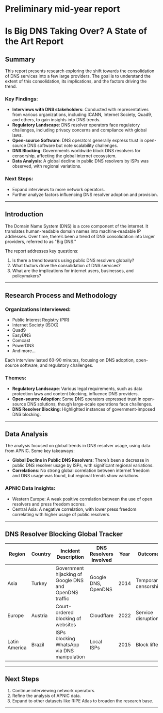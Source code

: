 # Preliminary mid-year report 

# Is Big DNS Taking Over? A State of the Art Report

## Summary

This report presents research exploring the shift towards the consolidation of DNS services into a few large providers. The goal is to understand the extent of this consolidation, its implications, and the factors driving the trend.

### Key Findings:
- **Interviews with DNS stakeholders**: Conducted with representatives from various organizations, including ICANN, Internet Society, Quad9, and others, to gain insights into DNS trends.
- **Regulatory Landscape**: DNS resolver operators face regulatory challenges, including privacy concerns and compliance with global laws.
- **Open-source Software**: DNS operators generally express trust in open-source DNS software but note scalability challenges.
- **DNS Blocking**: Governments worldwide block DNS resolvers for censorship, affecting the global internet ecosystem.
- **Data Analysis**: A global decline in public DNS resolvers by ISPs was observed, with regional variations.

### Next Steps:
- Expand interviews to more network operators.
- Further analyze factors influencing DNS resolver adoption and provision.

---

## Introduction

The Domain Name System (DNS) is a core component of the internet. It translates human-readable domain names into machine-readable IP addresses. Over time, there’s been a trend of DNS consolidation into larger providers, referred to as "Big DNS."

The report addresses key questions:
1. Is there a trend towards using public DNS resolvers globally?
2. What factors drive the consolidation of DNS services?
3. What are the implications for internet users, businesses, and policymakers?

---

## Research Process and Methodology

### Organizations Interviewed:
- Public Interest Registry (PIR)
- Internet Society (ISOC)
- Quad9
- EasyDNS
- Comcast
- PowerDNS
- And more...

Each interview lasted 60-90 minutes, focusing on DNS adoption, open-source software, and regulatory challenges.

### Themes:
- **Regulatory Landscape**: Various legal requirements, such as data protection laws and content blocking, influence DNS providers.
- **Open-source Adoption**: Some DNS operators expressed trust in open-source DNS solutions, though large-scale operations face challenges.
- **DNS Resolver Blocking**: Highlighted instances of government-imposed DNS blocking.

---

## Data Analysis

The analysis focused on global trends in DNS resolver usage, using data from APNIC. Some key takeaways:
- **Global Decline in Public DNS Resolvers**: There’s been a decrease in public DNS resolver usage by ISPs, with significant regional variations.
- **Correlations**: No strong global correlation between internet freedom and DNS usage was found, but regional trends show variations.

### APNIC Data Insights:
- Western Europe: A weak positive correlation between the use of open resolvers and press freedom scores.
- Central Asia: A negative correlation, with lower press freedom correlating with higher usage of public resolvers.

---

## DNS Resolver Blocking Global Tracker

| Region    | Country   | Incident Description | DNS Resolvers Involved | Year | Outcome |
|-----------|-----------|----------------------|------------------------|------|---------|
| Asia      | Turkey    | Government hijacking of Google DNS and OpenDNS traffic | Google DNS, OpenDNS | 2014 | Temporary censorship |
| Europe    | Austria   | Court-ordered blocking of websites | Cloudflare | 2022 | Service disruption |
| Latin America | Brazil | ISPs blocking WhatsApp via DNS manipulation | Local ISPs | 2015 | Block lifted |

---

## Next Steps

1. Continue interviewing network operators.
2. Refine the analysis of APNIC data.
3. Expand to other datasets like RIPE Atlas to broaden the research base.

---


